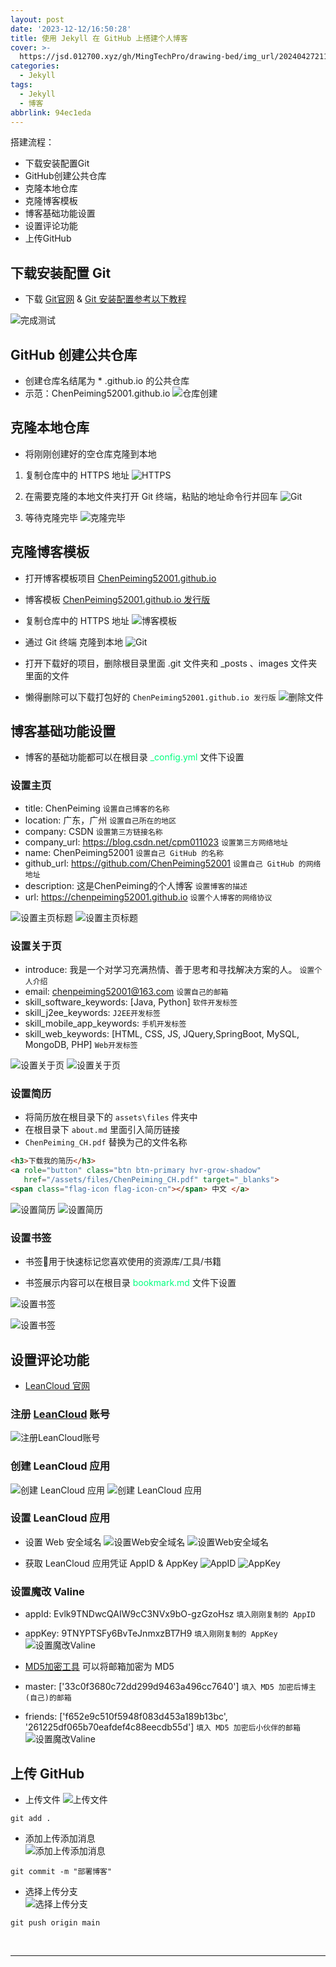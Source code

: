 ```yaml
---
layout: post
date: '2023-12-12/16:50:28'
title: 使用 Jekyll 在 GitHub 上搭建个人博客
cover: >-
  https://jsd.012700.xyz/gh/MingTechPro/drawing-bed/img_url/202404272114901.jpg
categories:
  - Jekyll
tags:
  - Jekyll
  - 博客
abbrlink: 94ec1eda
---
```


搭建流程：
- 下载安装配置Git
- GitHub创建公共仓库
- 克隆本地仓库
- 克隆博客模板
- 博客基础功能设置
- 设置评论功能
- 上传GitHub



## 下载安装配置 Git

- 下载 [Git官网](https://git-scm.com/) & [Git 安装配置参考以下教程](https://blog.csdn.net/m0_72983118/article/details/130546429)

![完成测试](https://jsd.012700.xyz/gh/MingTechPro/drawing-bed/img_url/202404292356305.png)

## GitHub 创建公共仓库

- 创建仓库名结尾为 * .github.io 的公共仓库
- 示范：ChenPeiming52001.github.io
  ![仓库创建](https://jsd.012700.xyz/gh/MingTechPro/drawing-bed/img_url/202404292356841.png)

## 克隆本地仓库

- 将刚刚创建好的空仓库克隆到本地

 1. 复制仓库中的 HTTPS 地址
 ![HTTPS](https://jsd.012700.xyz/gh/MingTechPro/drawing-bed/img_url/202404292356309.png)
 
 1. 在需要克隆的本地文件夹打开 Git 终端，粘贴的地址命令行并回车
 ![Git](https://jsd.012700.xyz/gh/MingTechPro/drawing-bed/img_url/202404292356802.png)
 
 1. 等待克隆完毕
 ![克隆完毕](https://jsd.012700.xyz/gh/MingTechPro/drawing-bed/img_url/202404292356759.png)

## 克隆博客模板

- 打开博客模板项目 [ChenPeiming52001.github.io](https://github.com/MingTechPro/ChenPeiming52001.github.io)
- 博客模板 [ChenPeiming52001.github.io 发行版](https://github.com/MingTechPro/ChenPeiming52001.github.io/releases)
- 复制仓库中的 HTTPS 地址
  ![博客模板](https://jsd.012700.xyz/gh/MingTechPro/drawing-bed/img_url/202404292356535.png)

- 通过 Git 终端 克隆到本地
![Git](https://jsd.012700.xyz/gh/MingTechPro/drawing-bed/img_url/202404292356405.png)

- 打开下载好的项目，删除根目录里面 .git 文件夹和 _posts 、images 文件夹里面的文件
- 懒得删除可以下载打包好的 `ChenPeiming52001.github.io 发行版`
![删除文件](https://jsd.012700.xyz/gh/MingTechPro/drawing-bed/img_url/202404292356937.png)

## 博客基础功能设置

- 博客的基础功能都可以在根目录 <font color=SpringGreen>_config.yml</font> 文件下设置

### 设置主页

- title: ChenPeiming `设置自己博客的名称`
- location: 广东，广州 `设置自己所在的地区`
- company: CSDN  `设置第三方链接名称`
- company_url: <https://blog.csdn.net/cpm011023> `设置第三方网络地址`
- name: ChenPeiming52001 `设置自己 GitHub 的名称`
- github_url: <https://github.com/ChenPeiming52001> `设置自己 GitHub 的网络地址`
- description: 这是ChenPeiming的个人博客 `设置博客的描述`
- url: <https://chenpeiming52001.github.io> `设置个人博客的网络协议`

![设置主页标题](https://jsd.012700.xyz/gh/MingTechPro/drawing-bed/img_url/202404292356385.png)
![设置主页标题](https://jsd.012700.xyz/gh/MingTechPro/drawing-bed/img_url/202404292356705.png)

### 设置关于页

- introduce: 我是一个对学习充满热情、善于思考和寻找解决方案的人。 `设置个人介绍`
- email: <chenpeiming52001@163.com> `设置自己的邮箱`
- skill_software_keywords: [Java,  Python]  `软件开发标签`
- skill_j2ee_keywords:  `J2EE开发标签`
- skill_mobile_app_keywords:  `手机开发标签`
- skill_web_keywords: [HTML, CSS, JS, JQuery,SpringBoot, MySQL, MongoDB, PHP] `Web开发标签`

![设置关于页](https://jsd.012700.xyz/gh/MingTechPro/drawing-bed/img_url/202404292356703.png)
![设置关于页](https://jsd.012700.xyz/gh/MingTechPro/drawing-bed/img_url/202404292356350.png)

### 设置简历

- 将简历放在根目录下的 `assets\files` 件夹中
- 在根目录下 `about.md` 里面引入简历链接
- `ChenPeiming_CH.pdf` 替换为己的文件名称

```html
<h3>下载我的简历</h3>
<a role="button" class="btn btn-primary hvr-grow-shadow"
   href="/assets/files/ChenPeiming_CH.pdf" target="_blanks">
<span class="flag-icon flag-icon-cn"></span> 中文 </a>
```

![设置简历](https://jsd.012700.xyz/gh/MingTechPro/drawing-bed/img_url/202404292356171.png)
![设置简历](https://jsd.012700.xyz/gh/MingTechPro/drawing-bed/img_url/202404292356426.png)

### 设置书签

- 书签🔖用于快速标记您喜欢使用的资源库/工具/书籍

- 书签展示内容可以在根目录 <font color=SpringGreen>bookmark.md</font> 文件下设置

![设置书签](https://jsd.012700.xyz/gh/MingTechPro/drawing-bed/img_url/202404292356613.png)

![设置书签](https://jsd.012700.xyz/gh/MingTechPro/drawing-bed/img_url/202404292356646.png)

## 设置评论功能

- [LeanCloud 官网](https://console-e1.leancloud.cn/)

### 注册 [LeanCloud](https://console-e1.leancloud.cn/register) 账号

![注册LeanCloud账号](https://jsd.012700.xyz/gh/MingTechPro/drawing-bed/img_url/202404292356174.png)

### 创建 LeanCloud  应用

![创建 LeanCloud  应用](https://jsd.012700.xyz/gh/MingTechPro/drawing-bed/img_url/202404292356828.png)
![创建 LeanCloud  应用](https://jsd.012700.xyz/gh/MingTechPro/drawing-bed/img_url/202404292356993.png)

### 设置 LeanCloud  应用

- 设置 Web 安全域名
 ![设置Web安全域名](https://jsd.012700.xyz/gh/MingTechPro/drawing-bed/img_url/202404292356087.png)
 ![设置Web安全域名](https://jsd.012700.xyz/gh/MingTechPro/drawing-bed/img_url/202404300007910.png)
 
- 获取 LeanCloud  应用凭证 AppID & AppKey
 ![AppID](https://jsd.012700.xyz/gh/MingTechPro/drawing-bed/img_url/202404292356989.png)
 ![AppKey](https://jsd.012700.xyz/gh/MingTechPro/drawing-bed/img_url/202404300008012.png)
 
### 设置魔改 Valine

- appId: Evlk9TNDwcQAIW9cC3NVx9bO-gzGzoHsz   `填入刚刚复制的 AppID`
- appKey: 9TNYPTSFy6BvTeJnmxzBT7H9  `填入刚刚复制的 AppKey`
 ![设置魔改Valine](https://jsd.012700.xyz/gh/MingTechPro/drawing-bed/img_url/202404292356356.png)
 
- [MD5加密工具](https://c.runoob.com/front-end/703/) 可以将邮箱加密为 MD5
- master: ['33c0f3680c72dd299d9463a496cc7640']  `填入 MD5 加密后博主(自己)的邮箱`
- friends: ['f652e9c510f5948f083d453a189b13bc', '261225df065b70eafdef4c88eecdb55d']  `填入 MD5 加密后小伙伴的邮箱`
 ![设置魔改Valine](https://jsd.012700.xyz/gh/MingTechPro/drawing-bed/img_url/202404292356876.png)

## 上传 GitHub

- 上传文件
![上传文件](https://jsd.012700.xyz/gh/MingTechPro/drawing-bed/img_url/202404292356026.png)

```
git add .
```

- 添加上传添加消息  
![添加上传添加消息](https://jsd.012700.xyz/gh/MingTechPro/drawing-bed/img_url/202404292356318.png)

```
git commit -m "部署博客"
```

- 选择上传分支  
![选择上传分支](https://jsd.012700.xyz/gh/MingTechPro/drawing-bed/img_url/202404292356361.png)

```
git push origin main
```

<br>

------
